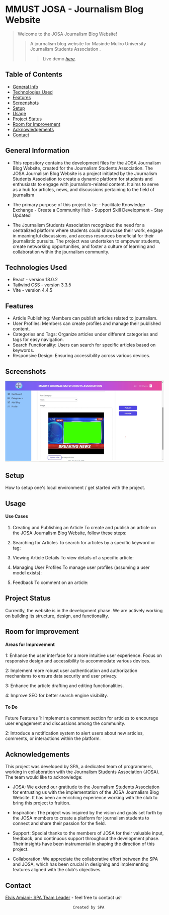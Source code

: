 # MMUST JOSA - Journalism Blog Website
> Welcome to the JOSA Journalism Blog Website!
>> A journalism blog website for Masinde Muliro University Journalism Students Association <MMUST JoSA>.
>>> Live demo [_here_](https://www.example.com). <!-- Link where the project is hosted . -->

## Table of Contents
* [General Info](#general-information)
* [Technologies Used](#technologies-used)
* [Features](#features)
* [Screenshots](#screenshots)
* [Setup](#setup)
* [Usage](#usage)
* [Project Status](#project-status)
* [Room for Improvement](#room-for-improvement)
* [Acknowledgements](#acknowledgements)
* [Contact](#contact)


## General Information
- This repository contains the development files for the JOSA Journalism Blog Website, created for the Journalism Students Association.
The JOSA Journalism Blog Website is a project initiated by the Journalism Students Association to create a dynamic platform for students and enthusiasts to engage with journalism-related content. It aims to serve as a hub for articles, news, and discussions pertaining to the field of journalism

- The primary purpose of this project is to:
       - Facilitate Knowledge Exchange
       - Create a Community Hub
       - Support Skill Development
       - Stay Updated

- The Journalism Students Association recognized the need for a centralized platform where students could showcase their work, engage in meaningful discussions, and access resources beneficial for their journalistic pursuits. The project was undertaken to empower students, create networking opportunities, and foster a culture of learning and collaboration within the journalism community.


## Technologies Used
- React - version 18.0.2
- Tailwind CSS - version 3.3.5
- Vite - version 4.4.5


## Features
- Article Publishing: Members can publish articles related to journalism.
- User Profiles: Members can create profiles and manage their published content.
- Categories and Tags: Organize articles under different categories and tags for easy navigation.
- Search Functionality: Users can search for specific articles based on keywords.
- Responsive Design: Ensuring accessibility across various devices.


## Screenshots
![ Website at Development Stage](public/screenshot1.jpg)


## Setup
How to setup one's local environment / get started with the project.


## Usage
#### Use Cases
1. Creating and Publishing an Article
To create and publish an article on the JOSA Journalism Blog Website, follow these steps:


2. Searching for Articles
To search for articles by a specific keyword or tag:


3. Viewing Article Details
To view details of a specific article:


4. Managing User Profiles
To manage user profiles (assuming a user model exists):


5. Feedback
To comment on an article: 


## Project Status
Currently, the website is in the development phase. 
We are actively working on building its structure, design, and functionality.


## Room for Improvement
#### Areas for Improvement
1: Enhance the user interface for a more intuitive user experience. Focus on responsive design and accessibility to accommodate various devices.

2: Implement more robust user authentication and authorization mechanisms to ensure data security and user privacy.

3: Enhance the article drafting and editing functionalities.

4: Improve SEO for better search engine visibility.


#### To Do
Future Features
1: Implement a comment section for articles to encourage user engagement and discussions among the community.

2: Introduce a notification system to alert users about new articles, comments, or interactions within the platform.



## Acknowledgements
This project was developed by SPA, a dedicated team of programmers, working in collaboration with the Journalism Students Association (JOSA). The team would like to acknowledge:

- JOSA: We extend our gratitude to the Journalism Students Association for entrusting us with the implementation of the JOSA Journalism Blog Website. It has been an enriching experience working with the club to bring this project to fruition.

- Inspiration: The project was inspired by the vision and goals set forth by the JOSA members to create a platform for journalism students to connect and share their passion for the field.

- Support: Special thanks to the members of JOSA for their valuable input, feedback, and continuous support throughout the development phase. Their insights have been instrumental in shaping the direction of this project.

- Collaboration: We appreciate the collaborative effort between the SPA and JOSA, which has been crucial in designing and implementing features aligned with the club's objectives.




## Contact
[Elvis Amiani- SPA Team Leader](https://www.flynerd.pl/) - feel free to contact us!

                                  Created by SPA
